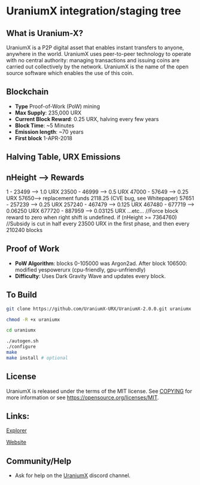 UraniumX integration/staging tree
==================================

What is Uranium-X?
--------------------
UraniumX is a P2P digital asset that enables instant transfers to anyone, anywhere 
in the world.  UraniumX uses peer-to-peer technology to operate with no central 
authority: managing transactions and issuing coins are carried out collectively 
by the network. UraniumX is the name of the open source software which enables 
the use of this coin.

Blockchain
----------
- **Type** Proof-of-Work (PoW) mining
- **Max Supply**: 235,000 URX
- **Current Block Reward**: 0.25 URX, halving every few years
- **Block Time**: ~5 Minutes
- **Emission length**: ~70 years
- **First block** 1-APR-2018

Halving Table, URX Emissions
----------
nHeight --> Rewards
----------

1 - 23499 --> 1.0 URX
23500 - 46999 --> 0.5 URX
47000 - 57649 --> 0.25 URX
57650--> replacement funds 2118.25 (CVE bug, see Whitepaper)
57651 - 257239 --> 0.25 URX
257240 - 467479 --> 0.125 URX
467480 - 677719 --> 0.06250 URX
677720 - 887959 -->  0.03125 URX
...etc...
//Force block reward to zero when right shift is undefined.
    if (nHeight >= 7364760)
//Subsidy is cut in half every 23500 URX in the first phase, and then every 210240 blocks

Proof of Work
-------------
- **PoW Algorithm**: blocks 0-105000 was Argon2ad. After block 106500: modified yespowerurx (cpu-friendly, gpu-unfriendly)
- **Difficulty**: Uses Dark Gravity Wave and updates every block.

To Build
---------------------
```bash
git clone https://github.com/UraniumX-URX/UraniumX-2.0.0.git uraniumx
```
```bash
chmod -R +x uraniumx
```
```bash
cd uraniumx
```
```bash
./autogen.sh
./configure
make
make install # optional
```

License
-------
UraniumX is released under the terms of the MIT license. See 
[COPYING](COPYING) for more information or see https://opensource.org/licenses/MIT.

Links:
-------
[Explorer](explorer.uraniumx.org)

[Website](https://urx.zone/)

Community/Help
-------
* Ask for help on the [UraniumX](https://discord.gg/xFxtY78) discord channel.

